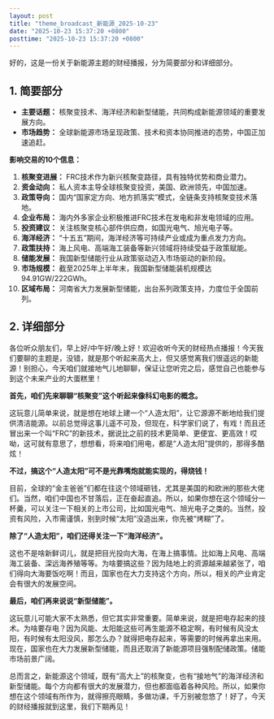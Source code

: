 ```yaml
---
layout: post
title: "theme_broadcast_新能源_2025-10-23"
date: "2025-10-23 15:37:20 +0800"
posttime: "2025-10-23 15:37:20 +0800"
---
```


好的，这是一份关于新能源主题的财经播报，分为简要部分和详细部分。

## 1. 简要部分

*   **主要话题：** 核聚变技术、海洋经济和新型储能，共同构成新能源领域的重要发展方向。
*   **市场趋势：** 全球新能源市场呈现政策、技术和资本协同推进的态势，中国正加速追赶。

**影响交易的10个信息：**

1.  **核聚变进展：** FRC技术作为新兴核聚变路径，具有独特优势和商业潜力。
2.  **资金动向：** 私人资本主导全球核聚变投资，美国、欧洲领先，中国加速。
3.  **政策导向：** 国内“国家定方向、地方抓落实”模式，全链条支持核聚变技术落地。
4.  **企业布局：** 海内外多家企业积极推进FRC技术在发电和非发电领域的应用。
5.  **投资建议：** 关注核聚变核心部件供应商，如国光电气、旭光电子等。
6.  **海洋经济：** “十五五”期间，海洋经济等可持续产业或成为重点发力方向。
7.  **政策扶持：** 海上风电、高端海工装备等新兴领域将持续受益于政策赋能。
8.  **储能发展：** 我国新型储能行业从政策驱动迈入市场驱动的新阶段。
9.  **市场规模：** 截至2025年上半年末，我国新型储能装机规模达94.91GW/222GWh。
10. **区域布局：** 河南省大力发展新型储能，出台系列政策支持，力度位于全国前列。

## 2. 详细部分

各位听众朋友们，早上好/中午好/晚上好！欢迎收听今天的财经热点播报！今天我们要聊的主题是，没错，就是那个听起来高大上，但又感觉离我们很遥远的新能源！别担心，今天咱们就接地气儿地聊聊，保证让您听完之后，感觉自己也能参与到这个未来产业的大蛋糕里！

**首先，咱们先来聊聊“核聚变”这个听起来像科幻电影的概念。**

这玩意儿简单来说，就是想在地球上建一个“人造太阳”，让它源源不断地给我们提供清洁能源。以前总觉得这事儿遥不可及，但现在，科学家们说了，有戏！而且还冒出来一个叫“FRC”的新技术，据说比之前的技术更简单、更便宜、更高效！哎呦，这可就有意思了，想想看，将来咱们用电，都是“人造太阳”提供的，那得多酷炫！

**不过，搞这个“人造太阳”可不是光靠嘴炮就能实现的，得烧钱！**

目前，全球的“金主爸爸”们都在往这个领域砸钱，尤其是美国的和欧洲的那些大佬们。当然，咱们中国也不甘落后，正在奋起直追。所以，如果你想在这个领域分一杯羹，可以关注一下相关的上市公司，比如国光电气、旭光电子之类的。当然，投资有风险，入市需谨慎，别到时候“太阳”没造出来，你先被“烤糊”了。

**除了“人造太阳”，咱们还得关注一下“海洋经济”。**

这也不是啥新鲜词儿，就是把目光投向大海，在海上搞事情。比如海上风电、高端海工装备、深远海养殖等等。为啥要搞这些？因为陆地上的资源越来越紧张了，咱们得向大海要饭吃啊！而且，国家也在大力支持这个方向，所以，相关的产业肯定会有很大的发展空间。

**最后，咱们再来说说“新型储能”。**

这玩意儿可能大家不太熟悉，但它其实非常重要。简单来说，就是把电存起来的技术。为啥要存电？因为风能、太阳能这些可再生能源不稳定啊，有时候有风没太阳，有时候有太阳没风，那怎么办？就得把电存起来，等需要的时候再拿出来用。现在，国家也在大力发展新型储能，而且还取消了新能源项目强制配储政策。储能市场前景广阔。

总而言之，新能源这个领域，既有“高大上”的核聚变，也有“接地气”的海洋经济和新型储能。每个方向都有很大的发展潜力，但也都面临着各种风险。所以，如果你想在这个领域有所作为，就得擦亮眼睛，多做功课，千万别被忽悠了！好了，今天的财经播报就到这里，我们下期再见！